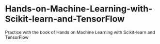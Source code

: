 # Hands-on-Machine-Learning-with-Scikit-learn-and-TensorFlow
Practice with the book of Hands on Machine Learning with Scikit-learn and TensorFlow
